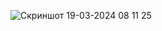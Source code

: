 ![Скриншот 19-03-2024 08 11 25](https://github.com/dasturlashkursi/Matn-xisoblash/assets/161709554/e2c60f40-d62d-472c-b012-873e7c33544c)
